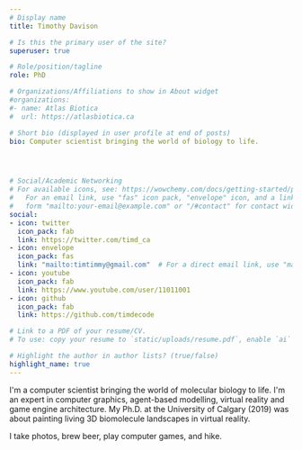 ```yaml
---
# Display name
title: Timothy Davison

# Is this the primary user of the site?
superuser: true

# Role/position/tagline
role: PhD

# Organizations/Affiliations to show in About widget
#organizations:
#- name: Atlas Biotica
#  url: https://atlasbiotica.ca

# Short bio (displayed in user profile at end of posts)
bio: Computer scientist bringing the world of biology to life. 




# Social/Academic Networking
# For available icons, see: https://wowchemy.com/docs/getting-started/page-builder/#icons
#   For an email link, use "fas" icon pack, "envelope" icon, and a link in the
#   form "mailto:your-email@example.com" or "/#contact" for contact widget.
social:
- icon: twitter
  icon_pack: fab
  link: https://twitter.com/timd_ca
- icon: envelope
  icon_pack: fas
  link: "mailto:timtimmy@gmail.com"  # For a direct email link, use "mailto:timtimmy@gmail.com".
- icon: youtube
  icon_pack: fab
  link: https://www.youtube.com/user/11011001
- icon: github
  icon_pack: fab
  link: https://github.com/timdecode

# Link to a PDF of your resume/CV.
# To use: copy your resume to `static/uploads/resume.pdf`, enable `ai` icons in `params.toml`,

# Highlight the author in author lists? (true/false)
highlight_name: true
---
```


I'm a computer scientist bringing the world of molecular biology to life. I'm an expert in computer graphics, agent-based modelling, virtual reality and game engine architecture. My Ph.D. at the University of Calgary (2019) was about painting living 3D biomolecule landscapes in virtual reality. 

I take photos, brew beer, play computer games, and hike. 

